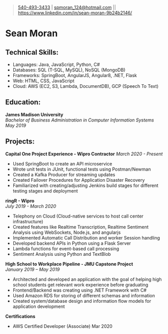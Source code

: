 > [540-493-3433](tel:5404933433) | [spmoran_124@hotmail.com](mailto:spmoran_124@hotmail.com)
> || https://www.linkedin.com/in/sean-moran-9b24b2146/
# Sean Moran


## Technical Skills:
-	Languages: Java, JavaScript, Python, C#
-	Databases: SQL (T-SQL, MySQL), NoSQL (MongoDB)
-	Frameworks: SpringBoot, AngularJS, Angular8, .NET, Flask
-	Web: HTML, CSS, JavaScript
- Cloud: AWS (EC2, S3, Lambda, DocumentDB), GCP (Speech To Text)

## Education:
**James Madison University**			  		       
*Bachelor of Business Administration in Computer Information Systems*           
*May 2019*

## Projects:

**Capital One Project Experience - Wipro Contractor**
*March 2020 - Present*
-	Used SpringBoot to create an API microservice
-	Wrote unit tests in JUnit, functional tests using Postman/Newman
-	Created a Kafka Producer for streaming updates
-	Created Failover Procedures for Application Disaster Recovery 
-	Familiarized with creating/adjusting Jenkins build stages for different testing stages and deployment

**ringR - Wipro**											 
*July 2019 - March 2020*
-	Telephony on Cloud (Cloud-native services to host call center infrastructure)
-	Created features like Realtime Transcription, Realtime Sentiment Analysis using WebSockets, Node.js, and angularjs
-	Implemented Automatic Call Distribution and worker Session handling
-	Developed backend APIs in Python using a Flask Server
-	Lambda functions for event-based call processing
- Sentiment Analysis using Python and TextBlob

**High School to Workplace Pipeline - JMU Capstone Project**		          
*January 2019 – May 2019*
-	Architected and developed an application with the goal of helping high school students get relevant work experience before graduating
-	Frontend/Backend was creating using .NET Framework with C#
-	Used Amazon RDS for storing of different schemas and information
-	Created system/database design and information flow models for application development


**Certifications**
-	AWS Certified Developer (Associate) 			                  Mar 2020
